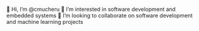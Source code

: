 👋 Hi, I’m @cmucheru
👀 I’m interested in software development and embedded systems
💞️ I’m looking to collaborate on software development and machine learning projects

<!---
cmucheru/cmucheru is a ✨ special ✨ repository because its `README.md` (this file) appears on your GitHub profile.
You can click the P
